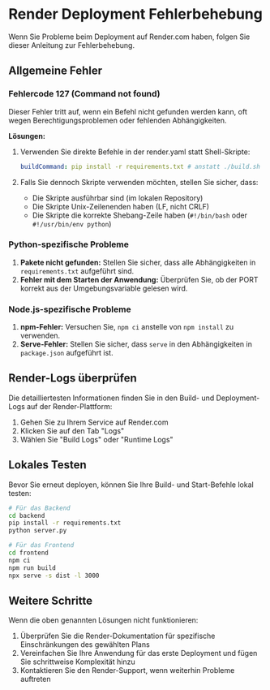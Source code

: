 # Render Deployment Fehlerbehebung

Wenn Sie Probleme beim Deployment auf Render.com haben, folgen Sie dieser Anleitung zur Fehlerbehebung.

## Allgemeine Fehler

### Fehlercode 127 (Command not found)

Dieser Fehler tritt auf, wenn ein Befehl nicht gefunden werden kann, oft wegen Berechtigungsproblemen oder fehlenden Abhängigkeiten.

**Lösungen:**
1. Verwenden Sie direkte Befehle in der render.yaml statt Shell-Skripte:
   ```yaml
   buildCommand: pip install -r requirements.txt # anstatt ./build.sh
   ```

2. Falls Sie dennoch Skripte verwenden möchten, stellen Sie sicher, dass:
   - Die Skripte ausführbar sind (im lokalen Repository)
   - Die Skripte Unix-Zeilenenden haben (LF, nicht CRLF)
   - Die Skripte die korrekte Shebang-Zeile haben (`#!/bin/bash` oder `#!/usr/bin/env python`)

### Python-spezifische Probleme

1. **Pakete nicht gefunden:** Stellen Sie sicher, dass alle Abhängigkeiten in `requirements.txt` aufgeführt sind.
2. **Fehler mit dem Starten der Anwendung:** Überprüfen Sie, ob der PORT korrekt aus der Umgebungsvariable gelesen wird.

### Node.js-spezifische Probleme

1. **npm-Fehler:** Versuchen Sie, `npm ci` anstelle von `npm install` zu verwenden.
2. **Serve-Fehler:** Stellen Sie sicher, dass `serve` in den Abhängigkeiten in `package.json` aufgeführt ist.

## Render-Logs überprüfen

Die detailliertesten Informationen finden Sie in den Build- und Deployment-Logs auf der Render-Plattform:

1. Gehen Sie zu Ihrem Service auf Render.com
2. Klicken Sie auf den Tab "Logs"
3. Wählen Sie "Build Logs" oder "Runtime Logs"

## Lokales Testen

Bevor Sie erneut deployen, können Sie Ihre Build- und Start-Befehle lokal testen:

```bash
# Für das Backend
cd backend
pip install -r requirements.txt
python server.py

# Für das Frontend
cd frontend
npm ci
npm run build
npx serve -s dist -l 3000
```

## Weitere Schritte

Wenn die oben genannten Lösungen nicht funktionieren:

1. Überprüfen Sie die Render-Dokumentation für spezifische Einschränkungen des gewählten Plans
2. Vereinfachen Sie Ihre Anwendung für das erste Deployment und fügen Sie schrittweise Komplexität hinzu
3. Kontaktieren Sie den Render-Support, wenn weiterhin Probleme auftreten
